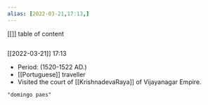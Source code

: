 ```yaml
---
alias: [2022-03-21,17:13,]
---
```

[[]]
table of content
```toc
```

[[2022-03-21]] 17:13
- Period: (1520-1522 AD.)
- [[Portuguese]] traveller
- Visited the court of [[KrishnadevaRaya]] of Vijayanagar Empire.
```query
"domingo paes"
```